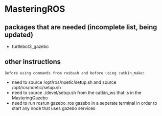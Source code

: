 # MasteringROS

## packages that are needed (incomplete list, being updated)

- turtlebot3_gazebo

## other instructions

	Before using commands from rosbash and before using catkin_make:

- need to source /opt/ros/noetic/setup.sh and source /opt/ros/noetic/setup.sh
- need to source ./devel/setup.sh from the catkin_ws that is in the MasteringGazebo
- need to run rosrun gazebo_ros gazebo in a seperate terminal in order to start any node that uses gazebo services
